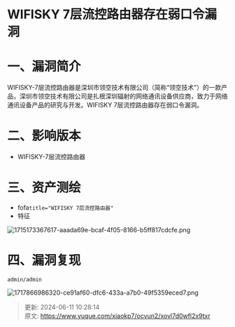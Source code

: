 # WIFISKY 7层流控路由器存在弱口令漏洞

# 一、漏洞简介
WIFISKY-7层流控路由器是深圳市领空技术有限公司（简称“领空技术"）的一款产品，深圳市领空技术有限公司是扎根深圳辐射的网络通讯设备供应商，致力于网络通讯设备产品的研究与开发。WIFISKY 7层流控路由器存在弱口令漏洞。

# 二、影响版本
+ WIFISKY-7层流控路由器

# 三、资产测绘
+ fofa`title="WIFISKY 7层流控路由器"`
+ 特征

![1715173367617-aaada69e-bcaf-4f05-8166-b5ff817cdcfe.png](./img/nDrG3JUk7KVvfWzn/1715173367617-aaada69e-bcaf-4f05-8166-b5ff817cdcfe-260197.png)

# 四、漏洞复现
```http
admin/admin
```

![1717866986320-ce91af60-dfc6-433a-a7b0-49f5359eced7.png](./img/nDrG3JUk7KVvfWzn/1717866986320-ce91af60-dfc6-433a-a7b0-49f5359eced7-008493.png)



> 更新: 2024-06-11 10:28:14  
> 原文: <https://www.yuque.com/xiaokp7/ocvun2/xovl7d0wfl2x9txr>